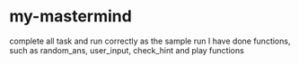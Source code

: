 # my-mastermind
complete all task and run correctly as the sample run 
I have done functions, such as random_ans, user_input, check_hint and play functions

